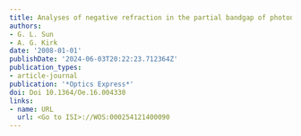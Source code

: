 ```yaml
---
title: Analyses of negative refraction in the partial bandgap of photonic crystals
authors:
- G. L. Sun
- A. G. Kirk
date: '2008-01-01'
publishDate: '2024-06-03T20:22:23.712364Z'
publication_types:
- article-journal
publication: '*Optics Express*'
doi: Doi 10.1364/Oe.16.004330
links:
- name: URL
  url: <Go to ISI>://WOS:000254121400090
---
```


